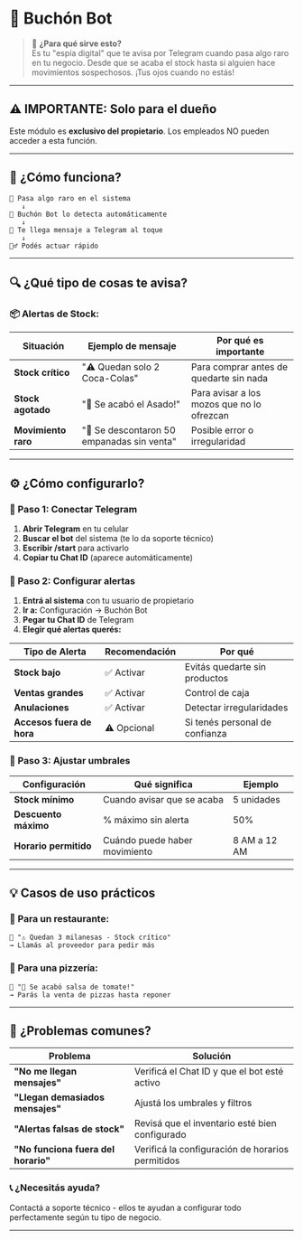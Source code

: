 # 🤖 Buchón Bot

> 🎯 **¿Para qué sirve esto?**  
> Es tu "espía digital" que te avisa por Telegram cuando pasa algo raro en tu negocio. Desde que se acaba el stock hasta si alguien hace movimientos sospechosos. ¡Tus ojos cuando no estás!

---

## ⚠️ **IMPORTANTE: Solo para el dueño**
Este módulo es **exclusivo del propietario**. Los empleados NO pueden acceder a esta función.

---

## 📱 **¿Cómo funciona?**

```
🚨 Pasa algo raro en el sistema
   ↓
🤖 Buchón Bot lo detecta automáticamente
   ↓
📲 Te llega mensaje a Telegram al toque
   ↓
🏃‍♂️ Podés actuar rápido
```

---

## 🔍 **¿Qué tipo de cosas te avisa?**

### **📦 Alertas de Stock:**
| Situación | Ejemplo de mensaje | Por qué es importante |
|-----------|-------------------|---------------------|
| **Stock crítico** | "⚠️ Quedan solo 2 Coca-Colas" | Para comprar antes de quedarte sin nada |
| **Stock agotado** | "🚨 Se acabó el Asado!" | Para avisar a los mozos que no lo ofrezcan |
| **Movimiento raro** | "👀 Se descontaron 50 empanadas sin venta" | Posible error o irregularidad |

---

## ⚙️ **¿Cómo configurarlo?**

### **📲 Paso 1: Conectar Telegram**
1. **Abrir Telegram** en tu celular
2. **Buscar el bot** del sistema (te lo da soporte técnico)
3. **Escribir /start** para activarlo
4. **Copiar tu Chat ID** (aparece automáticamente)

### **🔧 Paso 2: Configurar alertas**
1. **Entrá al sistema** con tu usuario de propietario
2. **Ir a:** Configuración → Buchón Bot
3. **Pegar tu Chat ID** de Telegram
4. **Elegir qué alertas querés:**

| Tipo de Alerta | Recomendación | Por qué |
|----------------|---------------|---------|
| **Stock bajo** | ✅ Activar | Evitás quedarte sin productos |
| **Ventas grandes** | ✅ Activar | Control de caja |
| **Anulaciones** | ✅ Activar | Detectar irregularidades |
| **Accesos fuera de hora** | ⚠️ Opcional | Si tenés personal de confianza |

### **🎯 Paso 3: Ajustar umbrales**
| Configuración | Qué significa | Ejemplo |
|---------------|---------------|---------|
| **Stock mínimo** | Cuando avisar que se acaba | 5 unidades |
| **Descuento máximo** | % máximo sin alerta | 50% |
| **Horario permitido** | Cuándo puede haber movimiento | 8 AM a 12 AM |

---

## 💡 **Casos de uso prácticos**

### **🏪 Para un restaurante:**
```
📲 "⚠️ Quedan 3 milanesas - Stock crítico"
→ Llamás al proveedor para pedir más

```

### **🍕 Para una pizzería:**
```
📲 "🍅 Se acabó salsa de tomate!"
→ Parás la venta de pizzas hasta reponer
```

---

## 🔧 **¿Problemas comunes?**

| Problema | Solución |
|----------|----------|
| **"No me llegan mensajes"** | Verificá el Chat ID y que el bot esté activo |
| **"Llegan demasiados mensajes"** | Ajustá los umbrales y filtros |
| **"Alertas falsas de stock"** | Revisá que el inventario esté bien configurado |
| **"No funciona fuera del horario"** | Verificá la configuración de horarios permitidos |

### **📞 ¿Necesitás ayuda?**
Contactá a soporte técnico - ellos te ayudan a configurar todo perfectamente según tu tipo de negocio.

---